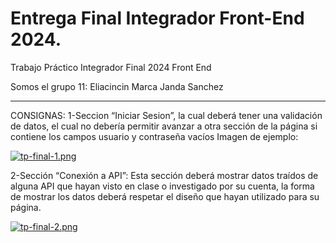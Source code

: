 # Entrega Final Integrador Front-End 2024.
Trabajo Práctico Integrador Final 2024 Front End

Somos el grupo 11:
Eliacincin
Marca
Janda
Sanchez

----------------------------------------------------------

CONSIGNAS:
1-Seccion “Iniciar Sesion”, la cual deberá tener una validación de datos, el cual no debería permitir avanzar a otra sección de la página si contiene los campos usuario y contraseña vacíos
Imagen de ejemplo:

[![tp-final-1.png](https://i.postimg.cc/L8v3pSq7/tp-final-1.png)](https://postimg.cc/jDw7HG4Q)

2-Sección “Conexión a API”: Esta sección deberá mostrar datos traídos de alguna API que hayan visto en clase o investigado por su cuenta, la forma de mostrar los datos deberá respetar el diseño que hayan utilizado para su página.

[![tp-final-2.png](https://i.postimg.cc/L5NjMB5P/tp-final-2.png)](https://postimg.cc/YLLv6F12)
